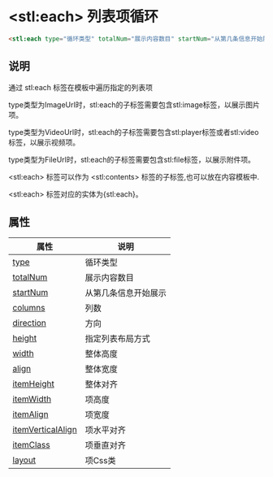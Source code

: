 ﻿# &lt;stl:each&gt; 列表项循环

```html
<stl:each type="循环类型" totalNum="展示内容数目" startNum="从第几条信息开始展示" columns="列数" direction="方向" height="指定列表布局方式" width="整体高度" align="整体宽度" itemHeight="整体对齐" itemWidth="项高度" itemAlign="项宽度" itemVerticalAlign="项水平对齐" itemClass="项垂直对齐" layout="项Css类"></stl:each>
```

## 说明

通过 stl:each 标签在模板中遍历指定的列表项

type类型为ImageUrl时，stl:each的子标签需要包含stl:image标签，以展示图片项。

type类型为VideoUrl时，stl:each的子标签需要包含stl:player标签或者stl:video标签，以展示视频项。

type类型为FileUrl时，stl:each的子标签需要包含stl:file标签，以展示附件项。

&lt;stl:each&gt; 标签可以作为 &lt;stl:contents&gt; 标签的子标签,也可以放在内容模板中.

&lt;stl:each&gt; 标签对应的实体为{stl:each}。

## 属性

| 属性                                                      | 说明                 |
| --------------------------------------------------------- | -------------------- |
| [type](each/attributes?id=type)                           | 循环类型             |
| [totalNum](each/attributes?id=totalNum)                   | 展示内容数目         |
| [startNum](each/attributes?id=startNum)                   | 从第几条信息开始展示 |
| [columns](each/attributes?id=columns)                     | 列数                 |
| [direction](each/attributes?id=direction)                 | 方向                 |
| [height](each/attributes?id=height)                       | 指定列表布局方式     |
| [width](each/attributes?id=width)                         | 整体高度             |
| [align](each/attributes?id=align)                         | 整体宽度             |
| [itemHeight](each/attributes?id=itemHeight)               | 整体对齐             |
| [itemWidth](each/attributes?id=itemWidth)                 | 项高度               |
| [itemAlign](each/attributes?id=itemAlign)                 | 项宽度               |
| [itemVerticalAlign](each/attributes?id=itemVerticalAlign) | 项水平对齐           |
| [itemClass](each/attributes?id=itemClass)                 | 项垂直对齐           |
| [layout](each/attributes?id=layout)                       | 项Css类              |